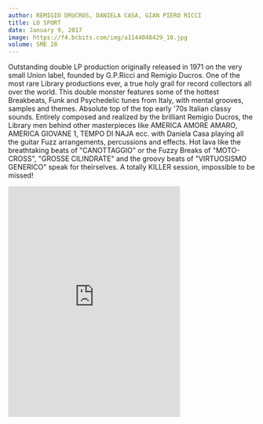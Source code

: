 ```yaml
---
author: REMIGIO DRUCROS, DANIELA CASA, GIAN PIERO RICCI
title: LO SPORT
date: January 9, 2017
image: https://f4.bcbits.com/img/a1144048429_10.jpg
volume: SME 28
---
```


Outstanding double LP production originally released in 1971 on the very small Union label, founded by G.P.Ricci and Remigio Ducros. One of the most rare Library productions ever, a true holy grail for record collectors all over the world. This double monster features some of the hottest Breakbeats, Funk and Psychedelic tunes from Italy, with mental grooves, samples and themes. Absolute top of the top early '70s Italian classy sounds. Entirely composed and realized by the brilliant Remigio Ducros, the Library men behind other masterpieces like AMERICA AMORE AMARO, AMERICA GIOVANE 1, TEMPO DI NAJA ecc. with Daniela Casa playing all the guitar Fuzz arrangements, percussions and effects. Hot lava like the breathtaking beats of "CANOTTAGGIO" or the Fuzzy Breaks of "MOTO-CROSS", "GROSSE CILINDRATE" and the groovy beats of "VIRTUOSISMO GENERICO" speak for theirselves. A totally KILLER session, impossible to be missed!

<iframe style="border: 0; width: 350px; height: 470px;" src="https://bandcamp.com/EmbeddedPlayer/album=1816244475/size=large/bgcol=ffffff/linkcol=0687f5/tracklist=false/transparent=true/" seamless><a href="http://sonormusiceditions.bandcamp.com/album/lo-sport">LO SPORT by Remigio Ducros, Daniela Casa, Gian Piero Ricci</a></iframe>